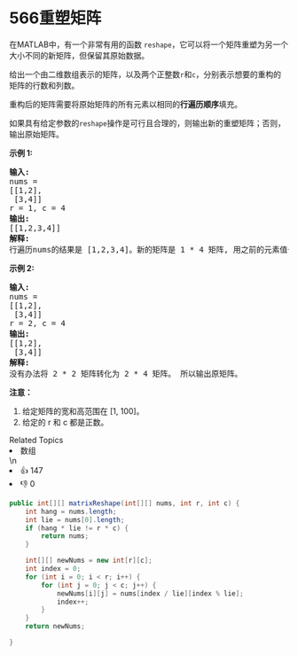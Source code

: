 # 566重塑矩阵

<p>在MATLAB中，有一个非常有用的函数 <code>reshape</code>，它可以将一个矩阵重塑为另一个大小不同的新矩阵，但保留其原始数据。</p>

<p>给出一个由二维数组表示的矩阵，以及两个正整数<code>r</code>和<code>c</code>，分别表示想要的重构的矩阵的行数和列数。</p>

<p>重构后的矩阵需要将原始矩阵的所有元素以相同的<strong>行遍历顺序</strong>填充。</p>

<p>如果具有给定参数的<code>reshape</code>操作是可行且合理的，则输出新的重塑矩阵；否则，输出原始矩阵。</p>

<p><strong>示例 1:</strong></p>

<pre>
<strong>输入:</strong> 
nums = 
[[1,2],
 [3,4]]
r = 1, c = 4
<strong>输出:</strong> 
[[1,2,3,4]]
<strong>解释:</strong>
行遍历nums的结果是 [1,2,3,4]。新的矩阵是 1 * 4 矩阵, 用之前的元素值一行一行填充新矩阵。
</pre>

<p><strong>示例 2:</strong></p>

<pre>
<strong>输入:</strong> 
nums = 
[[1,2],
 [3,4]]
r = 2, c = 4
<strong>输出:</strong> 
[[1,2],
 [3,4]]
<strong>解释:</strong>
没有办法将 2 * 2 矩阵转化为 2 * 4 矩阵。 所以输出原矩阵。
</pre>

<p><strong>注意：</strong></p>

<ol>
	<li>给定矩阵的宽和高范围在 [1, 100]。</li>
	<li>给定的 r 和 c 都是正数。</li>
</ol>
<div><div>Related Topics</div><div><li>数组</li></div></div>\n<div><li>👍 147</li><li>👎 0</li></div>



```java
public int[][] matrixReshape(int[][] nums, int r, int c) {
    int hang = nums.length;
    int lie = nums[0].length;
    if (hang * lie != r * c) {
        return nums;
    }

    int[][] newNums = new int[r][c];
    int index = 0;
    for (int i = 0; i < r; i++) {
        for (int j = 0; j < c; j++) {
            newNums[i][j] = nums[index / lie][index % lie];
            index++;
        }
    }
    return newNums;

}
```